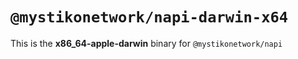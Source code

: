 # `@mystikonetwork/napi-darwin-x64`

This is the **x86_64-apple-darwin** binary for `@mystikonetwork/napi`
